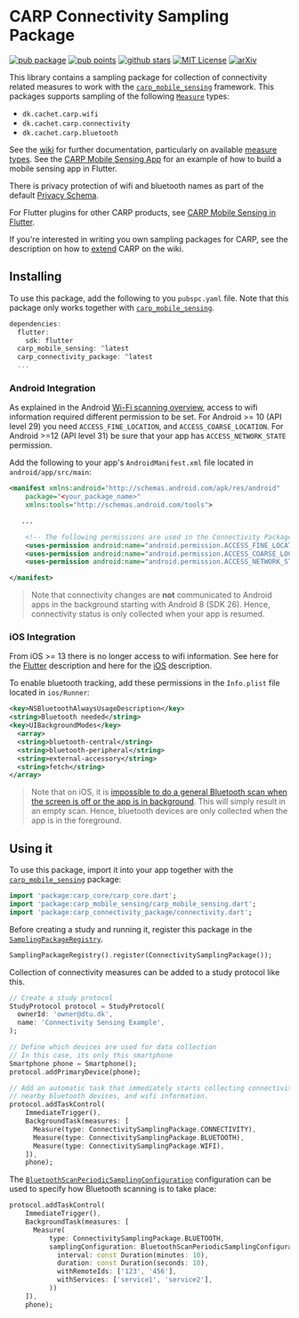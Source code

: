 # CARP Connectivity Sampling Package

[![pub package](https://img.shields.io/pub/v/carp_connectivity_package.svg)](https://pub.dartlang.org/packages/carp_connectivity_package)
[![pub points](https://img.shields.io/pub/points/carp_connectivity_package?color=2E8B57&label=pub%20points)](https://pub.dev/packages/carp_connectivity_package/score)
[![github stars](https://img.shields.io/github/stars/cph-cachet/carp.sensing-flutter.svg?style=flat&logo=github&colorB=deeppink&label=stars)](https://github.com/cph-cachet/carp.sensing-flutter)
[![MIT License](https://img.shields.io/badge/license-MIT-purple.svg)](https://opensource.org/licenses/MIT)
[![arXiv](https://img.shields.io/badge/arXiv-2006.11904-green.svg)](https://arxiv.org/abs/2006.11904)

This library contains a sampling package for collection of connectivity related measures to work with the [`carp_mobile_sensing`](https://pub.dartlang.org/packages/carp_mobile_sensing) framework.
This packages supports sampling of the following [`Measure`](https://github.com/cph-cachet/carp.sensing-flutter/wiki/A.-Measure-Types) types:

* `dk.cachet.carp.wifi`
* `dk.cachet.carp.connectivity`
* `dk.cachet.carp.bluetooth`

See the [wiki](https://github.com/cph-cachet/carp.sensing-flutter/wiki) for further documentation, particularly on available [measure types](https://github.com/cph-cachet/carp.sensing-flutter/wiki/A.-Measure-Types).
See the [CARP Mobile Sensing App](https://github.com/cph-cachet/carp.sensing-flutter/tree/master/apps/carp_mobile_sensing_app) for an example of how to build a mobile sensing app in Flutter.

There is privacy protection of wifi and bluetooth names as part of the default [Privacy Schema](https://github.com/cph-cachet/carp.sensing-flutter/wiki/3.-Using-CARP-Mobile-Sensing#privacy-transformer-schemas).

For Flutter plugins for other CARP products, see [CARP Mobile Sensing in Flutter](https://github.com/cph-cachet/carp.sensing-flutter).

If you're interested in writing you own sampling packages for CARP, see the description on
how to [extend](https://github.com/cph-cachet/carp.sensing-flutter/wiki/5.-Extending-CARP-Mobile-Sensing) CARP on the wiki.

## Installing

To use this package, add the following to you `pubspc.yaml` file. Note that this package only works together with [`carp_mobile_sensing`](https://pub.dev/packages/carp_mobile_sensing).

`````dart
dependencies:
  flutter:
    sdk: flutter
  carp_mobile_sensing: ^latest
  carp_connectivity_package: ^latest
  ...
`````

### Android Integration

As explained in the Android [Wi-Fi scanning overview](https://developer.android.com/guide/topics/connectivity/wifi-scan), access to wifi information required different permission to be set.
For Android >= 10 (API level 29) you need `ACCESS_FINE_LOCATION`, and `ACCESS_COARSE_LOCATION`.
For Android >=12 (API level 31) be sure that your app has `ACCESS_NETWORK_STATE` permission.

Add the following to your app's `AndroidManifest.xml` file located in `android/app/src/main`:

````xml
<manifest xmlns:android="http://schemas.android.com/apk/res/android"
    package="<your_package_name>"
    xmlns:tools="http://schemas.android.com/tools">

   ...

    <!-- The following permissions are used in the Connectivity Package -->
    <uses-permission android:name="android.permission.ACCESS_FINE_LOCATION" />
    <uses-permission android:name="android.permission.ACCESS_COARSE_LOCATION" />
    <uses-permission android:name="android.permission.ACCESS_NETWORK_STATE"/>

</manifest>
````

> Note that connectivity changes are **not** communicated to Android apps in the background starting with Android 8 (SDK 26). Hence, connectivity status is only collected when your app is resumed.

### iOS Integration

From iOS >= 13 there is no longer access to wifi information.
See here for the [Flutter](https://pub.dev/packages/network_info_plus) description
and here for the [iOS](https://developer.apple.com/documentation/systemconfiguration/1614126-cncopycurrentnetworkinfo) description.

To enable bluetooth tracking, add these permissions in the `Info.plist` file located in `ios/Runner`:

````xml
<key>NSBluetoothAlwaysUsageDescription</key>
<string>Bluetooth needed</string>
<key>UIBackgroundModes</key>
  <array>
  <string>bluetooth-central</string>
  <string>bluetooth-peripheral</string>
  <string>external-accessory</string>
  <string>fetch</string>
</array>
````

> Note that on iOS, it is [impossible to do a general Bluetooth scan when the screen is off or the app is in background](https://developer.apple.com/forums/thread/652592). This will simply result in an empty scan. Hence, bluetooth devices are only collected when the app is in the foreground.

## Using it

To use this package, import it into your app together with the
[`carp_mobile_sensing`](https://pub.dartlang.org/packages/carp_mobile_sensing) package:

`````dart
import 'package:carp_core/carp_core.dart';
import 'package:carp_mobile_sensing/carp_mobile_sensing.dart';
import 'package:carp_connectivity_package/connectivity.dart';
`````

Before creating a study and running it, register this package in the
[`SamplingPackageRegistry`](https://pub.dev/documentation/carp_mobile_sensing/latest/runtime/SamplingPackageRegistry-class.html).

`````dart
SamplingPackageRegistry().register(ConnectivitySamplingPackage());
`````

Collection of connectivity measures can be added to a study protocol like this.

```dart
// Create a study protocol
StudyProtocol protocol = StudyProtocol(
  ownerId: 'owner@dtu.dk',
  name: 'Connectivity Sensing Example',
);

// Define which devices are used for data collection
// In this case, its only this smartphone
Smartphone phone = Smartphone();
protocol.addPrimaryDevice(phone);

// Add an automatic task that immediately starts collecting connectivity,
// nearby bluetooth devices, and wifi information.
protocol.addTaskControl(
    ImmediateTrigger(),
    BackgroundTask(measures: [
      Measure(type: ConnectivitySamplingPackage.CONNECTIVITY),
      Measure(type: ConnectivitySamplingPackage.BLUETOOTH),
      Measure(type: ConnectivitySamplingPackage.WIFI),
    ]),
    phone);
```

The [`BluetoothScanPeriodicSamplingConfiguration`](https://pub.dev/documentation/carp_connectivity_package/latest/connectivity/BluetoothScanPeriodicSamplingConfiguration-class.html) configuration can be used to specify how Bluetooth scanning is to take place:

```dart
protocol.addTaskControl(
    ImmediateTrigger(),
    BackgroundTask(measures: [
      Measure(
          type: ConnectivitySamplingPackage.BLUETOOTH,
          samplingConfiguration: BluetoothScanPeriodicSamplingConfiguration(
            interval: const Duration(minutes: 10),
            duration: const Duration(seconds: 10),
            withRemoteIds: ['123', '456'],
            withServices: ['service1', 'service2'],
          ))
    ]),
    phone);
```
